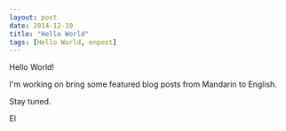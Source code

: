 ```yaml
---
layout: post
date: 2014-12-10
title: "Hello World"
tags: [Hello World, enpost]
---
```


Hello World!

I'm working on bring some featured blog posts from Mandarin to English.

Stay tuned.

El